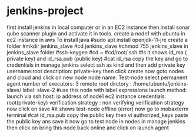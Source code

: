 # jenkins-project
first  install jenkins in local computer or in an EC2 instance then install sonar qube scanner plugin and activate it in tools.
create a node1 with ubuntu in ec2 instance in aws 
To install java
#sudo apt install openjdk-11-jre
create a folder
#mkdir jenkins_slave
#cd jenkins_slave
#chmod 755 jenkins_slave
in jenkins_slave folder
#ssh-keygen
#cd ~
#cd/root/.ssh
#ls
it shows id_rsa ( private key) and id_rsa.pub (public key)
#cat id_rsa
copy the key and go to credentials in manage jenkins 
select ssh 
as kind and then add private key
username:root
description: private-key
then click create
now goto nodes and cloud and click on new node
node name: Test-node
select permanent agent
number of executors: 3 
remote root dirctory : /home/ubuntu/jenkins-slave/
label: slave-2
#use this node with label expressions
launch method: launch via ssh
host: ip address of node1 ec2 instance
credentials: root(private-key) 
verification strategy : non verifying verification strategy
now click on save
#it shows test-node offline (error)
now go to mobaxterm terminal
#cat id_rsa.pub
copy the public key
then
vi authorized_keys
paste the public key ans save it
now go to test node in nodes in manage jenkins
then click on bring this node  back online and click on launch agent







